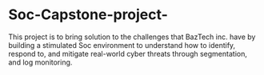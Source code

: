 # Soc-Capstone-project-
This project is to bring solution to the challenges that BazTech inc. have by building a stimulated Soc environment to understand how to identify, respond to, and mitigate real-world cyber threats  through segmentation, and log monitoring.
